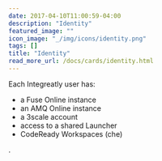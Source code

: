 ```yaml
---
date: 2017-04-10T11:00:59-04:00
description: "Identity"
featured_image: ""
icon_image: "_/img/icons/identity.png"
tags: []
title: "Identity"
read_more_url: /docs/cards/identity.html
---
```


Each Integreatly user has:

- a Fuse Online instance
- an AMQ Online instance
- a 3scale account
- access to a shared Launcher
- CodeReady Workspaces (che)

<!--more-->

.